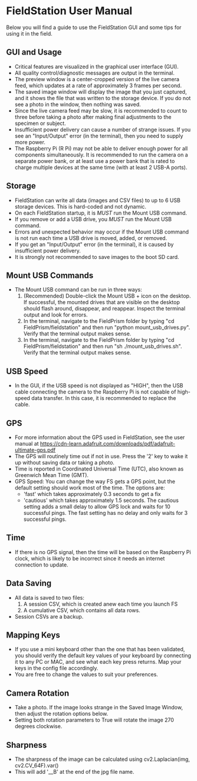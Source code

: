 # FieldStation User Manual

Below you will find a guide to use the FieldStation GUI and some tips for using it in the field.

## GUI and Usage 
- Critical features are visualized in the graphical user interface (GUI).
- All quality control/diagnostic messages are output in the terminal.
- The preview window is a center-cropped version of the live camera feed, which updates at a rate of approximately 3 frames per second.
- The saved image window will display the image that you just captured, and it shows the file that was written to the storage device. If you do not see a photo in the window, then nothing was saved.
- Since the live camera feed may be slow, it is recommended to count to three before taking a photo after making final adjustments to the specimen or subject.
- Insufficient power delivery can cause a number of strange issues. If you see an "Input/Output" error (in the terminal), then you need to supply more power.
- The Raspberry Pi (R Pi) may not be able to deliver enough power for all components simultaneously. It is recommended to run the camera on a separate power bank, or at least use a power bank that is rated to charge multiple devices at the same time (with at least 2 USB-A ports).

## Storage
- FieldStation can write all data (images and CSV files) to up to 6 USB storage devices. This is hard-coded and not dynamic.
- On each FieldStation startup, it is *MUST* run the Mount USB command.
- If you remove or add a USB drive, you *MUST* run the Mount USB command.
- Errors and unexpected behavior may occur if the Mount USB command is not run each time a USB drive is moved, added, or removed.
- If you get an "Input/Output" error (in the terminal), it is caused by insufficient power delivery.
- It is strongly not recommended to save images to the boot SD card.

## Mount USB Commands
- The Mount USB command can be run in three ways:
  1. (Recommended) Double-click the Mount USB + icon on the desktop. If successful, the mounted drives that are visible on the desktop should flash around, disappear, and reappear. Inspect the terminal output and look for errors.
  2. In the terminal, navigate to the FieldPrism folder by typing "cd FieldPrism/fieldstation" and then run "python mount_usb_drives.py". Verify that the terminal output makes sense.
  3. In the terminal, navigate to the FieldPrism folder by typing "cd FieldPrism/fieldstation" and then run "sh ./mount_usb_drives.sh". Verify that the terminal output makes sense.

## USB Speed
- In the GUI, if the USB speed is not displayed as "HIGH", then the USB cable connecting the camera to the Raspberry Pi is not capable of high-speed data transfer. In this case, it is recommended to replace the cable.

## GPS
- For more information about the GPS used in FieldStation, see the user manual at https://cdn-learn.adafruit.com/downloads/pdf/adafruit-ultimate-gps.pdf
- The GPS will routinely time out if not in use. Press the '2' key to wake it up without saving data or taking a photo.
- Time is reported in Coordinated Universal Time (UTC), also known as Greenwich Mean Time (GMT).
- GPS Speed: You can change the way FS gets a GPS point, but the default setting should work most of the time. The options are:
  * 'fast' which takes approximately 0.3 seconds to get a fix 
  * 'cautious' which takes approximately 1.5 seconds.
  The cautious setting adds a small delay to allow GPS lock and waits for 10 successful pings. The fast setting has no delay and only waits for 3 successful pings.

## Time
- If there is no GPS signal, then the time will be based on the Raspberry Pi clock, which is likely to be incorrect since it needs an internet connection to update.

## Data Saving
- All data is saved to two files:
    1. A session CSV, which is created anew each time you launch FS
    2. A cumulative CSV, which contains all data rows.
- Session CSVs are a backup.

## Mapping Keys 
- If you use a mini keyboard other than the one that has been validated, you should verify the default key values of your keyboard by connecting it to any PC or MAC, and see what each key press returns. Map your keys in the config file accordingly.
- You are free to change the values to suit your preferences.

## Camera Rotation
- Take a photo. If the image looks strange in the Saved Image Window, then adjust the rotation options below.
- Setting both rotation parameters to True will rotate the image 270 degrees clockwise.

## Sharpness
- The sharpness of the image can be calculated using cv2.Laplacian(img, cv2.CV_64F).var()
- This will add '__B' at the end of the jpg file name.
